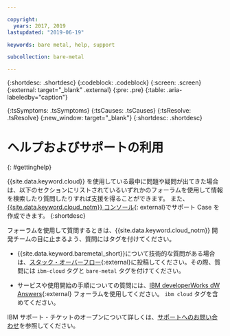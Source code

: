 ```yaml
---

copyright:
  years: 2017, 2019
lastupdated: "2019-06-19"

keywords: bare metal, help, support

subcollection: bare-metal

---
```


{:shortdesc: .shortdesc}
{:codeblock: .codeblock}
{:screen: .screen}
{:external: target="_blank" .external}
{:pre: .pre}
{:table: .aria-labeledby="caption"}
<!-- Common attributes used in the template are defined as follows: -->
{:tsSymptoms: .tsSymptoms}
{:tsCauses: .tsCauses}
{:tsResolve: .tsResolve}
{:new_window: target="_blank"}
{:shortdesc: .shortdesc}

<!-- # {{site.data.keyword.blockstorageshort}} troubleshooting
{: #ts} -->
<!-- Provide an appropriate ID above -->

<!-- IN PROGRESS - AUDIENCE BLUE, STAGING ONLY -->


<!-- This is the template for troubleshooting topics.  -->

<!-- The short description section should include the service long name and "Bluemix" for search optimization. Example short description: -->

<!-- Add a heading and content for how to get help and support. Use this template for beta and GA services:  -->
# ヘルプおよびサポートの利用
{: #gettinghelp}

{{site.data.keyword.cloud}} を使用している最中に問題や疑問が出てきた場合は、以下のセクションにリストされているいずれかのフォーラムを使用して情報を検索したり質問したりすれば支援を得ることができます。 また、[{{site.data.keyword.cloud_notm}} コンソール](https://cloud.ibm.com/unifiedsupport/cases/add){: external}でサポート Case を作成できます。
{:shortdesc}

フォーラムを使用して質問するときは、{{site.data.keyword.cloud_notm}} 開発チームの目に止まるよう、質問にはタグを付けてください。
<!--Insert the appropriate Stack Overflow tag for your service for <block-storage> in URL and text below:  -->
* {{site.data.keyword.baremetal_short}}について技術的な質問がある場合は、[スタック・オーバーフロー](http://stackoverflow.com/search?q=bare-metal+ibm-cloud){:external}に投稿してください。その際、質問には `ibm-cloud` タグと `bare-metal` タグを付けてください。
<!--Insert the appropriate dW Answers tag for your service for <service_keyword> in URL below:  -->
* サービスや使用開始の手順についての質問には、[IBM developerWorks dW Answers](https://developer.ibm.com/answers/topics/ibm-cloud/?smartspace=bluemix){:external} フォーラムを使用してください。 `ibm cloud` タグを含めてください。

<!--See [Getting help ![External link icon](../icons/launch-glyph.svg "External link icon")](https://new-console.eu-gb.bluemix.net/docs/support/index.html#getting-help){: new_window} for more details about using the forums.-->

IBM サポート・チケットのオープンについて詳しくは、[サポートへのお問い合わせ](/docs/get-support?topic=get-support-getting-customer-support)を参照してください。
